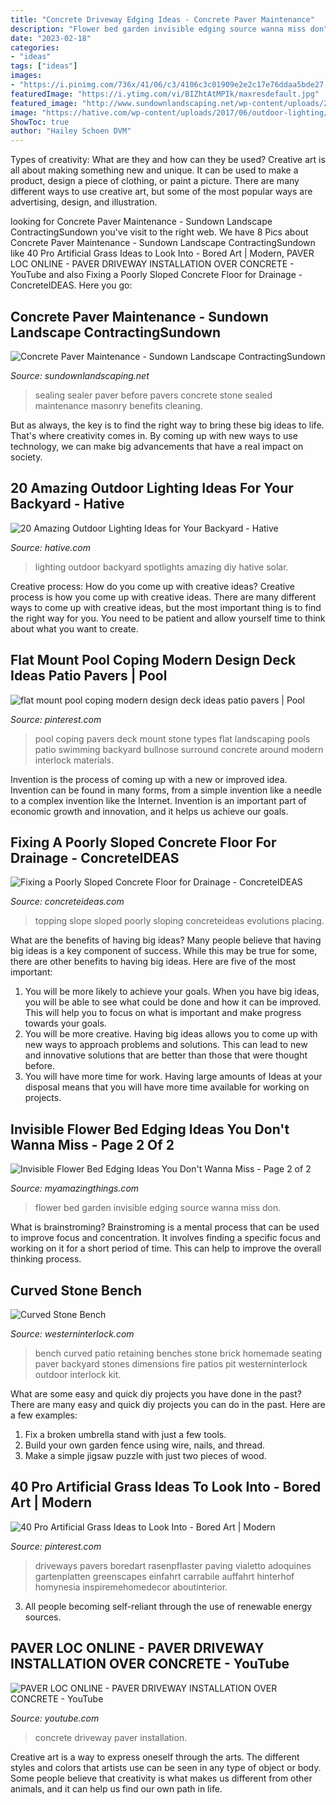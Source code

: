 ```yaml
---
title: "Concrete Driveway Edging Ideas - Concrete Paver Maintenance"
description: "Flower bed garden invisible edging source wanna miss don"
date: "2023-02-18"
categories:
- "ideas"
tags: ["ideas"]
images:
- "https://i.pinimg.com/736x/41/06/c3/4106c3c01909e2e2c17e76ddaa5bde27.jpg"
featuredImage: "https://i.ytimg.com/vi/BIZhtAtMPIk/maxresdefault.jpg"
featured_image: "http://www.sundownlandscaping.net/wp-content/uploads/2013/03/Sealer_Before_and_After_2.jpg"
image: "https://hative.com/wp-content/uploads/2017/06/outdoor-lighting/15-outdoor-lighting-diy-ideas-tutorials.jpg"
ShowToc: true
author: "Hailey Schoen DVM"
---
```



Types of creativity: What are they and how can they be used?
Creative art is all about making something new and unique. It can be used to make a product, design a piece of clothing, or paint a picture. There are many different ways to use creative art, but some of the most popular ways are advertising, design, and illustration.

	

		
looking for Concrete Paver Maintenance - Sundown Landscape ContractingSundown you've visit to the right web. We have 8 Pics about Concrete Paver Maintenance - Sundown Landscape ContractingSundown like 40 Pro Artificial Grass Ideas to Look Into - Bored Art | Modern, PAVER LOC ONLINE - PAVER DRIVEWAY INSTALLATION OVER CONCRETE - YouTube and also Fixing a Poorly Sloped Concrete Floor for Drainage - ConcreteIDEAS. Here you go:
		
    
## Concrete Paver Maintenance - Sundown Landscape ContractingSundown

<img loading=lazy src="http://www.sundownlandscaping.net/wp-content/uploads/2013/03/Sealer_Before_and_After_2.jpg" onerror="this.onerror=null;this.src='https://tse4.mm.bing.net/th?id=OIP.TTHmmkIYRJMDfbZcZcewPQAAAA&amp;pid=15.1';" alt="Concrete Paver Maintenance - Sundown Landscape ContractingSundown">

_Source: sundownlandscaping.net_

>sealing sealer paver before pavers concrete stone sealed maintenance masonry benefits cleaning. 

	

But as always, the key is to find the right way to bring these big ideas to life. That's where creativity comes in. By coming up with new ways to use technology, we can make big advancements that have a real impact on society.

    
## 20 Amazing Outdoor Lighting Ideas For Your Backyard - Hative

<img loading=lazy src="https://hative.com/wp-content/uploads/2017/06/outdoor-lighting/15-outdoor-lighting-diy-ideas-tutorials.jpg" onerror="this.onerror=null;this.src='https://tse2.mm.bing.net/th?id=OIP.ZrGT-a-LHrxS8LB6H3hSEQHaPq&amp;pid=15.1';" alt="20 Amazing Outdoor Lighting Ideas for Your Backyard - Hative">

_Source: hative.com_

>lighting outdoor backyard spotlights amazing diy hative solar. 

	

Creative process: How do you come up with creative ideas?
Creative process is how you come up with creative ideas. There are many different ways to come up with creative ideas, but the most important thing is to find the right way for you. You need to be patient and allow yourself time to think about what you want to create.

    
## Flat Mount Pool Coping Modern Design Deck Ideas Patio Pavers | Pool

<img loading=lazy src="https://i.pinimg.com/736x/41/06/c3/4106c3c01909e2e2c17e76ddaa5bde27.jpg" onerror="this.onerror=null;this.src='https://tse4.mm.bing.net/th?id=OIP.kxCVlkZqEIv7Whh_AxY1rgHaLH&amp;pid=15.1';" alt="flat mount pool coping modern design deck ideas patio pavers | Pool">

_Source: pinterest.com_

>pool coping pavers deck mount stone types flat landscaping pools patio swimming backyard bullnose surround concrete around modern interlock materials. 

	

Invention is the process of coming up with a new or improved idea. Invention can be found in many forms, from a simple invention like a needle to a complex invention like the Internet. Invention is an important part of economic growth and innovation, and it helps us achieve our goals.

    
## Fixing A Poorly Sloped Concrete Floor For Drainage - ConcreteIDEAS

<img loading=lazy src="https://www.concreteideas.com/wp-content/uploads/2014/10/slope-wet.png" onerror="this.onerror=null;this.src='https://tse1.mm.bing.net/th?id=OIP.3E2cdM-wmpFcpq4vAbdK2gHaFj&amp;pid=15.1';" alt="Fixing a Poorly Sloped Concrete Floor for Drainage - ConcreteIDEAS">

_Source: concreteideas.com_

>topping slope sloped poorly sloping concreteideas evolutions placing. 

	

What are the benefits of having big ideas?
Many people believe that having big ideas is a key component of success. While this may be true for some, there are other benefits to having big ideas. Here are five of the most important: 
1. You will be more likely to achieve your goals. When you have big ideas, you will be able to see what could be done and how it can be improved. This will help you to focus on what is important and make progress towards your goals. 
2. You will be more creative. Having big ideas allows you to come up with new ways to approach problems and solutions. This can lead to new and innovative solutions that are better than those that were thought before. 
3. You will have more time for work. Having large amounts of Ideas at your disposal means that you will have more time available for working on projects.

    
## Invisible Flower Bed Edging Ideas You Don&#039;t Wanna Miss - Page 2 Of 2

<img loading=lazy src="http://myamazingthings.com/wp-content/uploads/2017/04/modern-garden-design-ideas-33-600x450.jpg" onerror="this.onerror=null;this.src='https://tse3.mm.bing.net/th?id=OIP.qruGdDbL9Gki2bJGS5KO3gHaFj&amp;pid=15.1';" alt="Invisible Flower Bed Edging Ideas You Don&#039;t Wanna Miss - Page 2 of 2">

_Source: myamazingthings.com_

>flower bed garden invisible edging source wanna miss don. 

	

What is brainstroming?
Brainstroming is a mental process that can be used to improve focus and concentration. It involves finding a specific focus and working on it for a short period of time. This can help to improve the overall thinking process.

    
## Curved Stone Bench

<img loading=lazy src="https://westerninterlock.com/wp-content/uploads/2016/02/Curved-Bench-1.jpg" onerror="this.onerror=null;this.src='https://tse2.mm.bing.net/th?id=OIP.9sikygsoGbTUq1_GIP1EkwHaEO&amp;pid=15.1';" alt="Curved Stone Bench">

_Source: westerninterlock.com_

>bench curved patio retaining benches stone brick homemade seating paver backyard stones dimensions fire patios pit westerninterlock outdoor interlock kit. 

	

What are some easy and quick diy projects you have done in the past?
There are many easy and quick diy projects you can do in the past. Here are a few examples:
1. Fix a broken umbrella stand with just a few tools.
2. Build your own garden fence using wire, nails, and thread.
3. Make a simple jigsaw puzzle with just two pieces of wood.

    
## 40 Pro Artificial Grass Ideas To Look Into - Bored Art | Modern

<img loading=lazy src="https://i.pinimg.com/736x/fb/d3/56/fbd356c586b67c546a1c6bd6f1489b55.jpg" onerror="this.onerror=null;this.src='https://tse4.mm.bing.net/th?id=OIP.Z3g867Gq3DpFn-vyQrYybgHaJ_&amp;pid=15.1';" alt="40 Pro Artificial Grass Ideas to Look Into - Bored Art | Modern">

_Source: pinterest.com_

>driveways pavers boredart rasenpflaster paving vialetto adoquines gartenplatten greenscapes einfahrt carrabile auffahrt hinterhof homynesia inspiremehomedecor aboutinterior. 

	

3. All people becoming self-reliant through the use of renewable energy sources. 

    
## PAVER LOC ONLINE - PAVER DRIVEWAY INSTALLATION OVER CONCRETE - YouTube

<img loading=lazy src="https://i.ytimg.com/vi/BIZhtAtMPIk/maxresdefault.jpg" onerror="this.onerror=null;this.src='https://tse1.mm.bing.net/th?id=OIP.OSO7Nf7FO87rhUbILruRUgHaEK&amp;pid=15.1';" alt="PAVER LOC ONLINE - PAVER DRIVEWAY INSTALLATION OVER CONCRETE - YouTube">

_Source: youtube.com_

>concrete driveway paver installation. 

	

Creative art is a way to express oneself through the arts. The different styles and colors that artists use can be seen in any type of object or body. Some people believe that creativity is what makes us different from other animals, and it can help us find our own path in life.

